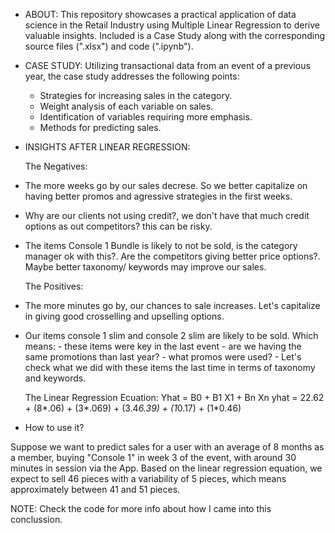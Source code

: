 * ABOUT:
This repository showcases a practical application of data science in the Retail Industry using Multiple Linear Regression to derive valuable insights.
Included is a Case Study along with the corresponding source files (".xlsx") and code (".ipynb").

* CASE STUDY:
Utilizing transactional data from an event of a previous year, the case study addresses the following points:

  - Strategies for increasing sales in the category.
  - Weight analysis of each variable on sales.
  - Identification of variables requiring more emphasis.
  - Methods for predicting sales.
    
* INSIGHTS AFTER LINEAR REGRESSION:

  The Negatives:
- The more weeks go by our sales decrese. So we better capitalize on having better promos and agressive strategies in the first weeks.
- Why are our clients not using credit?, we don't have that much credit options as out competitors? this can be risky.
- The items Console 1 Bundle is likely to not be sold, is the category manager ok with this?. Are the competitors giving better price options?. Maybe better taxonomy/ keywords may improve our sales. 

  The Positives:
- The more minutes go by, our chances to sale increases. Let's capitalize in giving good crosselling and upselling options.
- Our items console 1 slim and console 2 slim are likely to be sold. Which means:
      - these items were key in the last event
      - are we having the same promotions than last year?
      -  what promos were used?
      -  Let's check what we did with these items the last time in terms of taxonomy and keywords.

  The Linear Regression Ecuation:
  Yhat = B0 + B1 X1 + Bn Xn
  yhat = 22.62 + (8*.06) + (3*.069) + (3.4*6.39) + (1*0.17) + (1*0.46)
- How to use it?
  
 Suppose we want to predict sales for a user with an average of 8 months as a member, buying "Console 1" in week 3 of the event,
  with around 30 minutes in session via the App.
  Based on the linear regression equation, we expect to sell 46 pieces with a variability of 5 pieces, which means approximately between 41 and 51 pieces.


NOTE: Check the code for more info about how I came into this conclussion.
